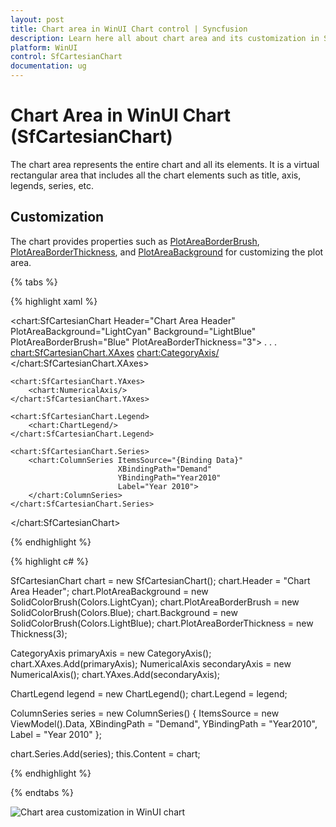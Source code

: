 ```yaml
---
layout: post
title: Chart area in WinUI Chart control | Syncfusion
description: Learn here all about chart area and its customization in Syncfusion WinUI Chart (SfCartesianChart) control.
platform: WinUI
control: SfCartesianChart
documentation: ug
---
```


# Chart Area in WinUI Chart (SfCartesianChart)

The chart area represents the entire chart and all its elements. It is a virtual rectangular area that includes all the chart elements such as title, axis, legends, series, etc.

## Customization

The chart provides properties such as [PlotAreaBorderBrush](https://help.syncfusion.com/cr/winui/Syncfusion.UI.Xaml.Charts.SfCartesianChart.html#Syncfusion_UI_Xaml_Charts_SfCartesianChart_PlotAreaBorderBrush), [PlotAreaBorderThickness](https://help.syncfusion.com/cr/winui/Syncfusion.UI.Xaml.Charts.SfCartesianChart.html#Syncfusion_UI_Xaml_Charts_SfCartesianChart_PlotAreaBorderThickness), and [PlotAreaBackground](https://help.syncfusion.com/cr/winui/Syncfusion.UI.Xaml.Charts.SfCartesianChart.html#Syncfusion_UI_Xaml_Charts_SfCartesianChart_PlotAreaBackground) for customizing the plot area.

{% tabs %}

{% highlight xaml %}

<chart:SfCartesianChart Header="Chart Area Header" 
                        PlotAreaBackground="LightCyan" 
                        Background="LightBlue"
                        PlotAreaBorderBrush="Blue" 
                        PlotAreaBorderThickness="3">
. . .
    <chart:SfCartesianChart.XAxes>
        <chart:CategoryAxis/>
    </chart:SfCartesianChart.XAxes>

    <chart:SfCartesianChart.YAxes>
        <chart:NumericalAxis/>
    </chart:SfCartesianChart.YAxes>

    <chart:SfCartesianChart.Legend>
        <chart:ChartLegend/>
    </chart:SfCartesianChart.Legend>

    <chart:SfCartesianChart.Series>
        <chart:ColumnSeries ItemsSource="{Binding Data}" 
                            XBindingPath="Demand" 
                            YBindingPath="Year2010" 
                            Label="Year 2010">
        </chart:ColumnSeries>
    </chart:SfCartesianChart.Series>

</chart:SfCartesianChart>

{% endhighlight %}

{% highlight c# %}

SfCartesianChart chart = new SfCartesianChart();
chart.Header = "Chart Area Header";
chart.PlotAreaBackground = new SolidColorBrush(Colors.LightCyan);
chart.PlotAreaBorderBrush = new SolidColorBrush(Colors.Blue);
chart.Background = new SolidColorBrush(Colors.LightBlue);
chart.PlotAreaBorderThickness = new Thickness(3);

CategoryAxis primaryAxis = new CategoryAxis();
chart.XAxes.Add(primaryAxis);
NumericalAxis secondaryAxis = new NumericalAxis();
chart.YAxes.Add(secondaryAxis);

ChartLegend legend = new ChartLegend();
chart.Legend = legend;

ColumnSeries series = new ColumnSeries()
{
    ItemsSource = new ViewModel().Data,
    XBindingPath = "Demand",
    YBindingPath = "Year2010",
    Label = "Year 2010"
};

chart.Series.Add(series);
this.Content = chart;

{% endhighlight %}

{% endtabs %}

![Chart area customization in WinUI chart](Chart-Area_images/WinUI_chart_area.png)
